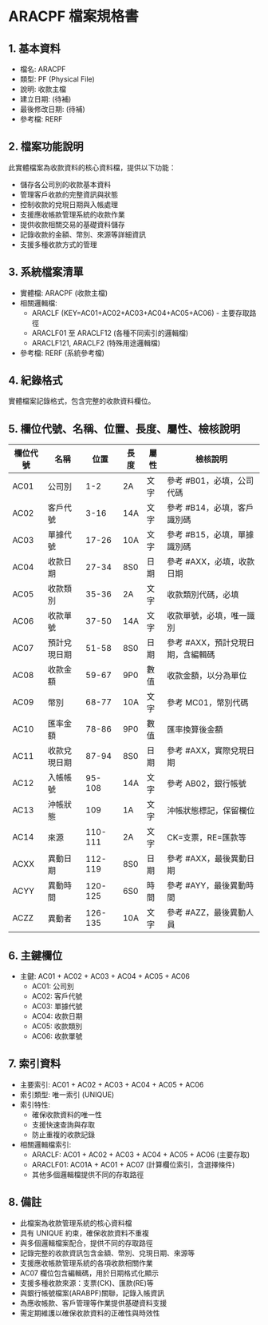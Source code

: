 # ARACPF 檔案規格書

## 1. 基本資料
- 檔名: ARACPF
- 類型: PF (Physical File)
- 說明: 收款主檔
- 建立日期: (待補)
- 最後修改日期: (待補)
- 參考檔: RERF

## 2. 檔案功能說明
此實體檔案為收款資料的核心資料檔，提供以下功能：
- 儲存各公司別的收款基本資料
- 管理客戶收款的完整資訊與狀態
- 控制收款的兌現日期與入帳處理
- 支援應收帳款管理系統的收款作業
- 提供收款相關交易的基礎資料儲存
- 記錄收款的金額、幣別、來源等詳細資訊
- 支援多種收款方式的管理

## 3. 系統檔案清單
- 實體檔: ARACPF (收款主檔)
- 相關邏輯檔: 
  - ARACLF (KEY=AC01+AC02+AC03+AC04+AC05+AC06) - 主要存取路徑
  - ARACLF01 至 ARACLF12 (各種不同索引的邏輯檔)
  - ARACLF121, ARACLF2 (特殊用途邏輯檔)
- 參考檔: RERF (系統參考檔)

## 4. 紀錄格式
實體檔案記錄格式，包含完整的收款資料欄位。

## 5. 欄位代號、名稱、位置、長度、屬性、檢核說明
| 欄位代號 | 名稱 | 位置 | 長度 | 屬性 | 檢核說明 |
|----------|------|------|------|------|----------|
| AC01 | 公司別 | 1-2 | 2A | 文字 | 參考 #B01，必填，公司代碼 |
| AC02 | 客戶代號 | 3-16 | 14A | 文字 | 參考 #B14，必填，客戶識別碼 |
| AC03 | 單據代號 | 17-26 | 10A | 文字 | 參考 #B15，必填，單據識別碼 |
| AC04 | 收款日期 | 27-34 | 8S0 | 日期 | 參考 #AXX，必填，收款日期 |
| AC05 | 收款類別 | 35-36 | 2A | 文字 | 收款類別代碼，必填 |
| AC06 | 收款單號 | 37-50 | 14A | 文字 | 收款單號，必填，唯一識別 |
| AC07 | 預計兌現日期 | 51-58 | 8S0 | 日期 | 參考 #AXX，預計兌現日期，含編輯碼 |
| AC08 | 收款金額 | 59-67 | 9P0 | 數值 | 收款金額，以分為單位 |
| AC09 | 幣別 | 68-77 | 10A | 文字 | 參考 MC01，幣別代碼 |
| AC10 | 匯率金額 | 78-86 | 9P0 | 數值 | 匯率換算後金額 |
| AC11 | 收款兌現日期 | 87-94 | 8S0 | 日期 | 參考 #AXX，實際兌現日期 |
| AC12 | 入帳帳號 | 95-108 | 14A | 文字 | 參考 AB02，銀行帳號 |
| AC13 | 沖帳狀態 | 109 | 1A | 文字 | 沖帳狀態標記，保留欄位 |
| AC14 | 來源 | 110-111 | 2A | 文字 | CK=支票，RE=匯款等 |
| ACXX | 異動日期 | 112-119 | 8S0 | 日期 | 參考 #AXX，最後異動日期 |
| ACYY | 異動時間 | 120-125 | 6S0 | 時間 | 參考 #AYY，最後異動時間 |
| ACZZ | 異動者 | 126-135 | 10A | 文字 | 參考 #AZZ，最後異動人員 |

## 6. 主鍵欄位
- 主鍵: AC01 + AC02 + AC03 + AC04 + AC05 + AC06
  - AC01: 公司別
  - AC02: 客戶代號
  - AC03: 單據代號
  - AC04: 收款日期
  - AC05: 收款類別
  - AC06: 收款單號

## 7. 索引資料
- 主要索引: AC01 + AC02 + AC03 + AC04 + AC05 + AC06
- 索引類型: 唯一索引 (UNIQUE)
- 索引特性:
  - 確保收款資料的唯一性
  - 支援快速查詢與存取
  - 防止重複的收款記錄
- 相關邏輯檔索引:
  - ARACLF: AC01 + AC02 + AC03 + AC04 + AC05 + AC06 (主要存取)
  - ARACLF01: AC01A + AC01 + AC07 (計算欄位索引，含選擇條件)
  - 其他多個邏輯檔提供不同的存取路徑

## 8. 備註
- 此檔案為收款管理系統的核心資料檔
- 具有 UNIQUE 約束，確保收款資料不重複
- 與多個邏輯檔案配合，提供不同的存取路徑
- 記錄完整的收款資訊包含金額、幣別、兌現日期、來源等
- 支援應收帳款管理系統的各項收款相關作業
- AC07 欄位包含編輯碼，用於日期格式化顯示
- 支援多種收款來源：支票(CK)、匯款(RE)等
- 與銀行帳號檔案(ARABPF)關聯，記錄入帳資訊
- 為應收帳款、客戶管理等作業提供基礎資料支援
- 需定期維護以確保收款資料的正確性與時效性 